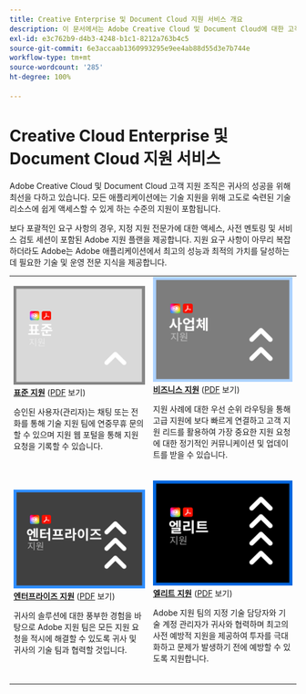 ```yaml
---
title: Creative Enterprise 및 Document Cloud 지원 서비스 개요
description: 이 문서에서는 Adobe Creative Cloud 및 Document Cloud에 대한 고객 지원 옵션에 대한 요약을 제공합니다. 표준, 비즈니스, 엔터프라이즈, 엘리트 옵션을 포함합니다.
exl-id: e3c762b9-d4b3-4248-b1c1-8212a763b4c5
source-git-commit: 6e3accaab1360993295e9ee4ab88d55d3e7b744e
workflow-type: tm+mt
source-wordcount: '285'
ht-degree: 100%

---
```


# Creative Cloud Enterprise 및 Document Cloud 지원 서비스

Adobe Creative Cloud 및 Document Cloud 고객 지원 조직은 귀사의 성공을 위해 최선을 다하고 있습니다. 모든 애플리케이션에는 기술 지원을 위해 고도로 숙련된 기술 리소스에 쉽게 액세스할 수 있게 하는 수준의 지원이 포함됩니다.

보다 포괄적인 요구 사항의 경우, 지정 지원 전문가에 대한 액세스, 사전 멘토링 및 서비스 검토 세션이 포함된 Adobe 지원 플랜을 제공합니다. 지원 요구 사항이 아무리 복잡하더라도 Adobe는 Adobe 애플리케이션에서 최고의 성능과 최적의 가치를 달성하는 데 필요한 기술 및 운영 전문 지식을 제공합니다.

<table style="table-layout:fixed">
<tr>
  <td>
    <a href="dme-standard.md">
    <img alt="표준" src="assets/STANDARDSupportThumbnailCC.png"/>
    </a>
    <div>
    <a href="dme-standard.md"><strong>표준 지원</strong></a> (<a href="assets/DMeStandardSupportDatasheet_2022.pdf" target="_blank">PDF</a> 보기)
    </div>
    <p>승인된 사용자(관리자)는 채팅 또는 전화를 통해 기술 지원 팀에 연중무휴 문의할 수 있으며 지원 웹 포털을 통해 지원 요청을 기록할 수 있습니다. </p>
    <br>
  </td>
  <td>
    <a href="dme-business.md">
      <img alt="비즈니스" src="assets/BusinessSupportThumbnailCC.png">
    </a>
    <div>
    <a href="dme-business.md"><strong>비즈니스 지원</strong></a> (<a href="assets/DMeBusinessSupportDatasheet_2022.pdf" target="_blank">PDF</a> 보기)
    </div>
    <p>지원 사례에 대한 우선 순위 라우팅을 통해 고급 지원에 보다 빠르게 연결하고 고객 지원 리드를 활용하여 가장 중요한 지원 요청에 대한 정기적인 커뮤니케이션 및 업데이트를 받을 수 있습니다.</p>
    <br>
  </td>
</tr>
<tr>
  <td>
    <a href="dme-enterprise.md">
    <img alt="엔터프라이즈" src="assets/EnterpriseSupportThumbnailxx.png"/>
    </a>
    <div>
    <a href="dme-enterprise.md"><strong>엔터프라이즈 지원</strong></a> (<a href="assets/DMeEnterpriseSupportDatasheet_2022.pdf" target="_blank">PDF</a> 보기)
    </div>
    <p>귀사의 솔루션에 대한 풍부한 경험을 바탕으로 Adobe 지원 팀은 모든 지원 요청을 적시에 해결할 수 있도록 귀사 및 귀사의 기술 팀과 협력할 것입니다.</p>
    <br>
  </td>
  <td>
    <a href="dme-elite.md">
      <img alt="엘리트" src="assets/EliteSupportThumbnailcc.png">
    </a>
    <div>
    <a href="dme-elite.md"><strong>엘리트 지원</strong></a> (<a href="assets/DMeEliteSupportDatasheet_2022.pdf" target="_blank">PDF</a> 보기)
    </div>
    <p>Adobe 지원 팀의 지정 기술 담당자와 기술 계정 관리자가 귀사와 협력하며 최고의 사전 예방적 지원을 제공하여 투자를 극대화하고 문제가 발생하기 전에 예방할 수 있도록 지원합니다.</p>
    <br>
  </td>
</tr>
</table>

